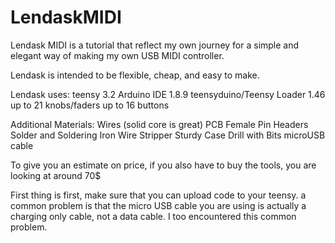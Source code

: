 # LendaskMIDI
Lendask MIDI is a tutorial that reflect my own journey for a simple and elegant way of making my own USB MIDI controller. 

Lendask is intended to be flexible, cheap, and easy to make.

Lendask uses:
teensy 3.2
Arduino IDE 1.8.9
teensyduino/Teensy Loader 1.46
up to 21 knobs/faders 
up to 16 buttons

Additional Materials:
Wires (solid core is great)
PCB Female Pin Headers
Solder and Soldering Iron
Wire Stripper
Sturdy Case
Drill with Bits
microUSB cable

To give you an estimate on price, if you also have to buy the tools, you are looking at around 70$

First thing is first, make sure that you can upload code to your teensy. a common problem is that the micro USB cable you are using is actually a charging only cable, not a data cable. I too encountered this common problem.

